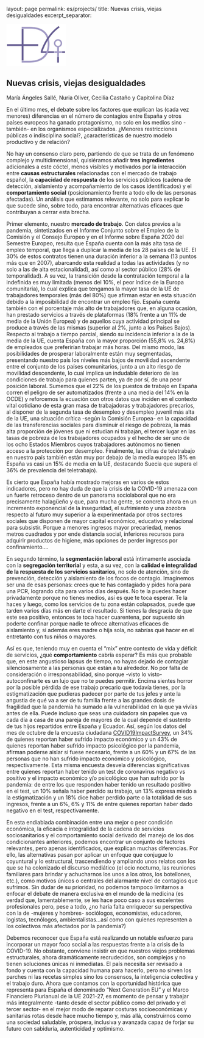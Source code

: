 layout: page
permalink: es/projects/
title: Nuevas crisis, viejas desigualdades 
excerpt_separator: <!--more-->

<img src="../assets/logomasdecuatro.png" alt="logomasdecuatro" style="zoom:25%;" />

## Nuevas crisis, viejas desigualdades 

María Ángeles Sallé, Nuria Oliver, Cecilia Castaño y Capitolina Díaz 

En el último mes, el debate sobre los factores que explican las (cada vez menores) diferencias en el número de contagios entre España y otros países europeos ha ganado protagonismo, no solo en los medios sino -también- en los organismos especializados. ¿Menores restricciones públicas o indisciplina social?, ¿características de nuestro modelo productivo y de relación? 

No hay un consenso claro pero, partiendo de que se trata de un fenómeno complejo y multidimensional, quisiéramos añadir **tres ingredientes** adicionales a este cóctel, menos visibles y motivados por la interacción entre **causas estructurales** relacionadas con el mercado de trabajo español, la **capacidad de respuesta** de los servicios públicos (cadena de detección, aislamiento y acompañamiento de los casos identificados) y el **comportamiento social** (posicionamiento frente a todo ello de las personas afectadas). Un análisis que estimamos relevante, no solo para explicar lo que sucede sino, sobre todo, para encontrar alternativas eficaces que contribuyan a cerrar esta brecha. 

Primer elemento, nuestro **mercado de trabajo**. Con datos previos a la pandemia, sintetizados en el Informe Conjunto sobre el Empleo de la Comisión y el Consejo Europeo y en el Informe sobre España 2020 del Semestre Europeo, resulta que España cuenta con la más alta tasa de empleo temporal, que llega a duplicar la media de los 28 países de la UE. El 30% de estos contratos tienen una duración inferior a la semana (13 puntos más que en 2007), abarcando esta realidad a todas las actividades (y no solo a las de alta estacionalidad), así como al sector público (28% de temporalidad). A su vez, la transición desde la contratación temporal a la indefinida es muy limitada (menos del 10%, el peor índice de la Europa comunitaria), lo cual explica que tengamos la mayor tasa de la UE de trabajadores temporales (más del 80%) que afirman estar en esta situación debido a la imposibilidad de encontrar un empleo fijo. España cuenta también con el porcentaje más alto de trabajadores que, en alguna ocasión, han prestado servicios a través de plataformas (18% frente a un 11% de media de la Unión Europea) y de aquellos cuya actividad principal se produce a través de las mismas (superior al 2%, junto a los Países Bajos). Respecto al trabajo a tiempo parcial, siendo su incidencia inferior a la de la media de la UE, cuenta España con la mayor proporción (55,8% vs. 24,8%) de empleados que preferirían trabajar más horas. Del mismo modo, las posibilidades de prosperar laboralmente están muy segmentadas, presentando nuestro país los niveles más bajos de movilidad ascendente entre el conjunto de los países comunitarios, junto a un alto riesgo de movilidad descendente, lo cual implica un indudable deterioro de las condiciones de trabajo para quienes parten, ya de por sí, de una peor posición laboral. Sumemos que el 22% de los puestos de trabajo en España corren el peligro de ser automatizados (frente a una media del 14% en la OCDE) y reforcemos la ecuación con otros datos que inciden en el contexto vital cotidiano de esta gran masa de trabajadoras y trabajadores precarios, al disponer de la segunda tasa de desempleo y desempleo juvenil más alta de la UE, una situación crítica -según la Comisión Europea- en la capacidad de las transferencias sociales para disminuir el riesgo de pobreza, la más alta proporción de jóvenes que ni estudian ni trabajan, el tercer lugar en las tasas de pobreza de los trabajadores ocupados y el hecho de ser uno de los ocho Estados Miembros cuyos trabajadores autónomos no tienen acceso a la protección por desempleo. Finalmente, las cifras de teletrabajo en nuestro país también están muy por debajo de la media europea (8% en España vs casi un 15% de media en la UE, destacando Suecia que supera el 36% de prevalencia del teletrabajo). 

Es cierto que España había mostrado mejoras en varios de estos indicadores, pero no hay duda de que la crisis de la COVID-19 amenaza con un fuerte retroceso dentro de un panorama sociolaboral que no era precisamente halagüeño y que, para mucha gente, se concreta ahora en un incremento exponencial de la inseguridad, el sufrimiento y una zozobra respecto al futuro muy superior a la experimentada por otros sectores sociales que disponen de mayor capital económico, educativo y relacional para subsistir. Porque a menores ingresos mayor precariedad, menos metros cuadrados y por ende distancia social, inferiores recursos para adquirir productos de higiene, más opciones de perder ingresos por confinamiento…. 

En segundo término, la **segmentación laboral** está íntimamente asociada con la **segregación territorial** y esta, a su vez, con la **calidad e integralidad de la respuesta de los servicios sanitarios**, no solo de atención, sino de prevención, detección y aislamiento de los focos de contagio. Imaginemos ser una de esas personas: crees que te has contagiado y pides hora para una PCR, logrando cita para varios días después. No te la puedes hacer privadamente porque no tienes medios, así es que te toca esperar. Te la haces y luego, como los servicios de tu zona están colapsados, puede que tarden varios días más en darte el resultado. Si tienes la desgracia de que este sea positivo, entonces te toca hacer cuarentena, por supuesto sin poderte confinar porque nadie te ofrece alternativas eficaces de aislamiento y, si además eres madre o hija sola, no sabrías qué hacer en el entretanto con tus niños o mayores. 

Así es que, teniendo muy en cuenta el “mix” entre contexto de vida y déficit de servicios, ¿qué **comportamiento** cabría esperar? Es más que probable que, en este angustioso lapsus de tiempo, no hayas dejado de contagiar silenciosamente a las personas que están a tu alrededor. No por falta de consideración o irresponsabilidad, sino porque -visto lo visto- autoconfinarte es un lujo que no te puedes permitir. Encima sientes horror por la posible pérdida de ese trabajo precario que todavía tienes, por la estigmatización que pudieras padecer por parte de tus jefes y ante la angustia de qué va a ser de tu familia frente a las grandes dosis de fragilidad que la pandemia ha sumado a la vulnerabilidad en la que ya vivías antes de ella. Puede incluso que seas una cuidadora sin papeles que va cada día a casa de una pareja de mayores de la cual depende el sustento de tus hijos repartidos entre España y Ecuador. Así, según los datos del mes de octubre de la encuesta ciudadana [COVID19ImpactSurvey](https://covid19impactsurvey.org), un 34% de quienes reportan haber sufrido impacto económico y un 43% de quienes reportan haber sufrido impacto psicológico por la pandemia, afirman poderse aislar si fuese necesario, frente a un 60% y un 67% de las personas que no han sufrido impacto económico y psicológico, respectivamente. Esta misma encuesta desvela diferencias significativas entre quienes reportan haber tenido un test de coronavirus negativo vs positivo y el impacto económico y/o psicológico que han sufrido por la pandemia: de entre los que responden haber tenido un resultado positivo en el test, un 10% señala haber perdido su trabajo, un 13% expresa miedo a la estigmatización y un 18% dice haber perdido parte o la totalidad de sus ingresos, frente a un 6%, 6% y 11% de entre quienes reportan haber dado negativo en el test, respectivamente. 

En esta endiablada combinación entre una mejor o peor condición económica, la eficacia e integralidad de la cadena de servicios sociosanitarios y el comportamiento social derivado del manejo de los dos condicionantes anteriores, podemos encontrar un conjunto de factores relevantes, pero apenas identificados, que explican muchas diferencias. Por ello, las alternativas pasan por aplicar un enfoque que conjugue lo coyuntural y lo estructural, trascendiendo y ampliando unos relatos con los que se ha colonizado el discurso mediático (el ocio nocturno, las reuniones familiares para brindar y achucharnos los unos a los otros, los botellones, etc.), como motivos únicos o centrales del alarmante nivel de contagios que sufrimos. Sin dudar de su prioridad, no podemos tampoco limitarnos a enfocar el debate de manera exclusiva en el mundo de la medicina (es verdad que, lamentablemente, se les hace poco caso a sus excelentes profesionales pero, pese a todo, ¿no haría falta enriquecer su perspectiva con la de -mujeres y hombres- sociólogos, economistas, educadores, logistas, tecnólogos, ambientalistas…así como con quienes representen a los colectivos más afectados por la pandemia?) 

Debemos reconocer que España está realizando un notable esfuerzo para incorporar un mayor foco social a las respuestas frente a la crisis de la COVID-19. No obstante, conviene insistir en que nuestros viejos problemas estructurales, ahora dramáticamente recrudecidos, son complejos y no tienen soluciones únicas ni inmediatas. El país necesita ser revisado a fondo y cuenta con la capacidad humana para hacerlo, pero no sirven los parches ni las recetas simples sino los consensos, la inteligencia colectiva y el trabajo duro. Ahora que contamos con la oportunidad histórica que representa para España el denominado “Next Generation EU” y el Marco Financiero Plurianual de la UE 2021-27, es momento de pensar y trabajar más integralmente -tanto desde el sector público como del privado y el tercer sector- en el mejor modo de reparar costuras socioeconómicas y sanitarias rotas desde hace mucho tiempo y, más allá, construirnos como una sociedad saludable, próspera, inclusiva y avanzada capaz de forjar su futuro con sabiduría, autenticidad y optimismo. 

 